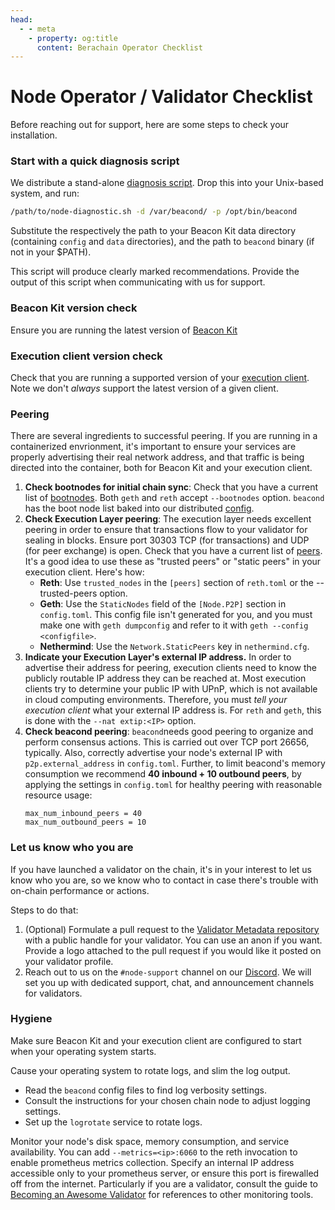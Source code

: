 ```yaml
---
head:
  - - meta
    - property: og:title
      content: Berachain Operator Checklist
---
```


# Node Operator / Validator Checklist

Before reaching out for support, here are some steps to check your installation.

### Start with a quick diagnosis script

We distribute a stand-alone [diagnosis script](https://github.com/berachain/guides/tree/main/apps/node-scripts/node-diagnostic.sh). Drop this into your Unix-based system, and run:

```bash
/path/to/node-diagnostic.sh -d /var/beacond/ -p /opt/bin/beacond
```

Substitute the respectively the path to your Beacon Kit data directory (containing `config` and `data` directories), and the path to `beacond` binary (if not in your $PATH).

This script will produce clearly marked recommendations.
Provide the output of this script when communicating with us for support.

### Beacon Kit version check

Ensure you are running the latest version of [Beacon Kit](https://github.com/berachain/beacon-kit)

### Execution client version check

Check that you are running a supported version of your [execution client](/nodes/evm-execution). Note we don't _always_ support the latest version of a given client.

### Peering

There are several ingredients to successful peering. If you are running in a containerized envrionment, it's important to ensure your services are properly advertising their real network address, and that traffic is being directed into the container, both for Beacon Kit and your execution client.

1. **Check bootnodes for initial chain sync**: Check that you have a current list of [bootnodes](https://github.com/berachain/beacon-kit/blob/main/testing/networks/80094/el-bootnodes.txt). Both `geth` and `reth` accept `--bootnodes` option. `beacond` has the boot node list baked into our distributed [config](https://github.com/berachain/beacon-kit/blob/main/testing/networks/80094/config.toml).
2. **Check Execution Layer peering**: The execution layer needs excellent peering in order to ensure that transactions flow to your validator for sealing in blocks. Ensure port 30303 TCP (for transactions) and UDP (for peer exchange) is open. Check that you have a current list of [peers](https://github.com/berachain/beacon-kit/blob/main/testing/networks/80094/el-peers.txt). It's a good idea to use these as "trusted peers" or "static peers" in your execution client. Here's how:
   - **Reth**: Use `trusted_nodes` in the `[peers]` section of `reth.toml` or the --trusted-peers option.
   - **Geth**: Use the `StaticNodes` field of the `[Node.P2P]` section in `config.toml`. This config file isn't generated for you, and you must make one with `geth dumpconfig` and refer to it with `geth --config <configfile>`.
   - **Nethermind**: Use the `Network.StaticPeers` key in `nethermind.cfg`.
3. **Indicate your Execution Layer's external IP address.** In order to advertise their address for peering, execution clients need to know the publicly routable IP address they can be reached at. Most execution clients try to determine your public IP with UPnP, which is not available in cloud computing environments. Therefore, you must _tell your execution client_ what your external IP address is. For `reth` and `geth`, this is done with the `--nat extip:<IP>` option.
4. **Check beacond peering**: `beacond`needs good peering to organize and perform consensus actions. This is carried out over TCP port 26656, typically. Also, correctly advertise your node's external IP with `p2p.external_address` in `config.toml`. Further, to limit beacond's memory consumption we recommend **40 inbound + 10 outbound peers**, by applying the settings in `config.toml` for healthy peering with reasonable resource usage:
   ```
   max_num_inbound_peers = 40
   max_num_outbound_peers = 10
   ```

### Let us know who you are

If you have launched a validator on the chain, it's in your interest to let us know who you are, so we know who to contact in case there's trouble with on-chain performance or actions.

Steps to do that:

1. (Optional) Formulate a pull request to the [Validator Metadata repository](https://github.com/berachain/metadata) with a public handle for your validator. You can use an anon if you want. Provide a logo attached to the pull request if you would like it posted on your validator profile.
2. Reach out to us on the `#node-support` channel on our [Discord](https://github.com/berachain). We will set you up with dedicated support, chat, and announcement channels for validators.

### Hygiene

Make sure Beacon Kit and your execution client are configured to start when your operating system starts.

Cause your operating system to rotate logs, and slim the log output.

- Read the `beacond` config files to find log verbosity settings.
- Consult the instructions for your chosen chain node to adjust logging settings.
- Set up the `logrotate` service to rotate logs.

Monitor your node's disk space, memory consumption, and service availability. You can add `--metrics=<ip>:6060` to the reth invocation to enable prometheus metrics collection. Specify an internal IP address accessible only to your prometheus server, or ensure this port is firewalled off from the internet.
Particularly if you are a validator, consult the guide to [Becoming an Awesome Validator](https://github.com/chuck-bear/awesome-berachain-validators/tree/main) for references to other monitoring tools.
